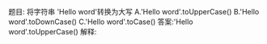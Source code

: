 题目: 将字符串 'Hello word'转换为大写
A.'Hello word'.toUpperCase()
B.'Hello word'.toDownCase()
C.'Hello word'.toCase()
答案:'Hello word'.toUpperCase()
解释:
